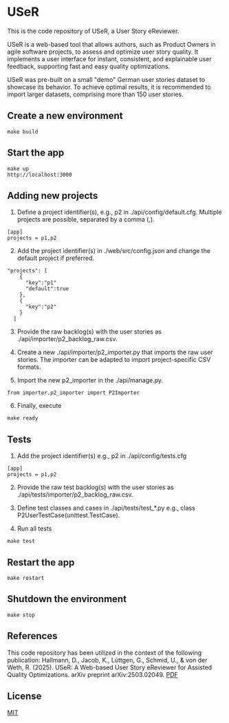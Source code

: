 # USeR
This is the code repository of USeR, a User Story eReviewer.

USeR is a web-based tool that allows authors, such as Product Owners in agile software projects, to assess and optimize user story quality. It implements a user interface for instant, consistent, and explainable user feedback, supporting fast and easy quality optimizations.

USeR was pre-built on a small "demo" German user stories dataset to showcase its behavior. To achieve optimal results, it is recommended to import larger datasets, comprising more than 150 user stories.

## Create a new environment
```
make build
```

## Start the app
```
make up
http://localhost:3000
```

## Adding new projects

1. Define a project identifier(s), e.g., p2 in ./api/config/default.cfg. Multiple projects are possible, separated by a comma (,).

```
[app]
projects = p1,p2
```

2. Add the project identifier(s) in ./web/src/config.json and change the default project if preferred.

```
"projects": [
    {
      "key":"p1"
      "default":true
    },
    {
      "key":"p2"
    }
  ]
```

3. Provide the raw backlog(s) with the user stories as ./api/importer/p2_backlog_raw.csv.

4. Create a new ./api/importer/p2_importer.py that imports the raw user stories.
The importer can be adapted to import project-specific CSV formats.

5. Import the new p2_importer in the ./api/manage.py.

```
from importer.p2_importer import P2Importer
```

6. Finally, execute

```
make ready
```

## Tests

1. Add the project identifier(s) e.g., p2 in ./api/config/tests.cfg

```
[app]
projects = p1,p2
```

2. Provide the raw test backlog(s) with the user stories as ./api/tests/importer/p2_backlog_raw.csv.

3. Define test classes and cases in ./api/tests/test_*.py e.g., class P2UserTestCase(unittest.TestCase).

4. Run all tests

```
make test
```

## Restart the app

```
make restart
```

## Shutdown the environment

```
make stop
```

## References

This code repository has been utilized in the context of the following publication: Hallmann, D., Jacob, K., Lüttgen, G., Schmid, U., & von der Weth, R. (2025). USeR: A Web-based User Story eReviewer for Assisted Quality Optimizations. arXiv preprint arXiv:2503.02049. [PDF](https://arxiv.org/pdf/2503.02049)

## License
[MIT](https://choosealicense.com/licenses/mit/)